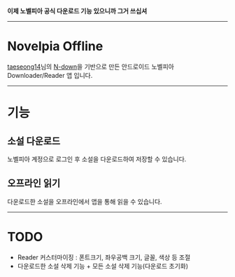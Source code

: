 **이제 노벨피아 공식 다운로드 기능 있으니까 그거 쓰십셔**

---

# Novelpia Offline
[taeseong14](https://github.com/taeseong14)님의 [N-down](https://github.com/taeseong14/N-down)을 기반으로 만든 안드로이드 노벨피아 Downloader/Reader 앱 입니다.  

---

# 기능
## 소설 다운로드
노벨피아 계정으로 로그인 후 소설을 다운로드하여 저장할 수 있습니다.

## 오프라인 읽기
다운로드한 소설을 오프라인에서 앱을 통해 읽을 수 있습니다.

---

# TODO
 - Reader 커스터마이징 : 폰트크기, 좌우공백 크기, 글꼴, 색상 등 조절
 - 다운로드한 소설 삭제 기능 + 모든 소설 삭제 기능(다운로드 초기화)
